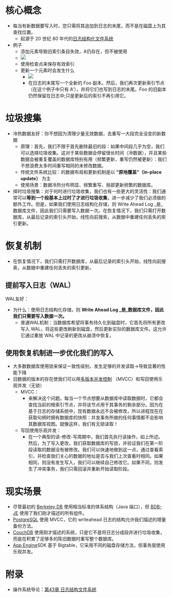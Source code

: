 # 核心概念
- 每当有新数据要写入时，您只需将其追加到日志的末尾，而不是在磁盘上为其查找位置。
	- 起源于 20 世纪 80 年代的[日志结构化文件系统](http://en.wikipedia.org/wiki/Log-structured_file_system)
- 例子
	- 添加元素导致旧索引条目失效，A仍存在，但不被使用
	- ![](Pasted%20image%2020250525191142.png)
	- 使用检查点来保存有效索引
	- 更新一个元素时会发生什么
		- ![](Pasted%20image%2020250525191443.png)
		- 在日志的末尾写一个全新的 Foo 副本。然后，我们再次更新索引节点（在这个例子中只有 A'），并将它们也写到日志的末尾。Foo 的旧副本仍然保留在日志中;只是更新后的索引不再引用它。
# 垃圾搜集
- 冷热数据友好：你不想因为清理少量无效数据，去重写一大段完全没变的新数据
	- 原理：首先，我们不限于首先删除最旧的段：如果中间段几乎为空，我们可以选择垃圾收集。这对于某些数据会停留很长时间（冷数据），并且某些数据会被重复覆盖的数据库特别有用（频繁更新，重写仍然被更新）：我们不想浪费太多时间重写相同的未修改数据。
	- 传统文件系统比较：的数据布局和更新机制是以 **“原地覆盖”（in-place update）** 为主
	- 使用场景：数据冷热分布明显、频繁重写、局部更新频繁的数据库。
- 择时垃圾搜集：对于何时进行垃圾收集，我们也有一些更大的灵活性：我们通常可以**等到一个段基本上过时了才进行垃圾收集**，进一步减少了我们必须做的额外工作。但是，如果我们使用日志结构化存储，则 Write Ahead Log _是_数据库文件，因此我们只需要写入数据一次。在恢复情况下，我们只需打开数据库，从最后记录的索引头开始，线性向前搜索，从数据中重建任何丢失的索引更新。
# 恢复机制
- 在恢复情况下，我们只需打开数据库，从最后记录的索引头开始，线性向前搜索，从数据中重建任何丢失的索引更新。
## 提前写入日志（WAL）
WAL友好：
- 为什么：使用日志结构化存储，则 **Write Ahead Log _是_数据库文件，因此我们只需要写入数据一次。**
	- 普通WAL机制：当数据库希望将事务持久化到磁盘时，它首先将所有更改写入 WAL，将这些更改刷新到磁盘，然后更新实际的数据库文件。这允许它通过重放 WAL 中记录的更改从崩溃中恢复。
## 使用恢复机制进一步优化我们的写入
- 大多数数据库使用锁来保证一致性级别，发生足够的并发读取->导致显著的性能下降
- 旧数据的版本的存在使我们可以用[多版本并发控制](http://en.wikipedia.org/wiki/Multiversion_concurrency_control) （MVCC）和写回使用乐观并发（无锁）
	- MVCC：
		- 来解决这个问题。每当一个节点想要从数据库中读取数据时，它都会查找当前的根索引节点，并将该节点用于其事务的剩余部分。因为在基于日志的存储系统中，现有数据永远不会被修改，所以进程现在在获取句柄时拥有数据库的快照：并发事务所做的任何事情都不会影响其数据库视图。就像这样，我们有无锁读取！
	- 写回使用乐观并发：
		- 在一个典型的读-修改-写周期中，我们首先执行读操作，如上所述。然后，为了写入更改，我们获取数据库的写锁，并验证我们在第一阶段读取的数据没有被修改。我们可以快速地做到这一点，通过查看索引，并检查我们关心的数据的地址是否与我们上次查看时相同。如果相同，则没有发生写入，我们可以继续自己修改它。如果不同，则发生了冲突事务，我们只需回滚并重新开始读取阶段。
# 现实场景
- 尽管最初的 [Berkeley DB](http://en.wikipedia.org/wiki/Berkeley_DB) 使用相当标准的体系结构（Java 端口），但 [BDB-JE](http://www.oracle.com/database/berkeley-db/je/index.html) 使用了我们刚才描述的所有组件。
- [PostgreSQL](http://www.postgresql.org/) 使用 MVCC，它的 writeahead 日志的结构允许我们描述的增量备份方法。
- [CouchDB](http://couchdb.apache.org/) 使用刚才描述的系统，只是它不是将日志分成段并进行垃圾收集，而是在积累了足够多的陈旧数据时重写整个数据库。
- [App Engine](http://code.google.com/appengine/)SDK 基于 Bigtable，它采用不同的磁盘存储方法，但事务层使用乐观并发。
# 附录
- 操作系统导论：[第43章 日志结构文件系统](第43章%20日志结构文件系统.md)